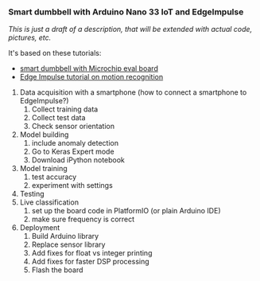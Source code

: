 ### Smart dumbbell with Arduino Nano 33 IoT and EdgeImpulse

_This is just a draft of a description, that will be extended with actual code, pictures, etc._

It's based on these tutorials:

* [smart dumbbell with Microchip eval board](https://www.hackster.io/alex-jagger/build-a-smart-dumbbell-with-the-samd21-ml-evaluation-kit-c86cae#toc-firmware-integration-15)
* [Edge Impulse tutorial on motion recognition](https://docs.edgeimpulse.com/docs/continuous-motion-recognition)

1. Data acquisition with a smartphone (how to connect a smartphone to EdgeImpulse?)
   1. Collect training data
   2. Collect test data
   3. Check sensor orientation
2. Model building
   1. include anomaly detection
   2. Go to Keras Expert mode
   3. Download iPython notebook
3. Model training
   1. test accuracy
   2. experiment with settings
4. Testing
5. Live classification
   1. set up the board code in PlatformIO (or plain Arduino IDE)
   2. make sure frequency is correct
6. Deployment
   1. Build Arduino library
   2. Replace sensor library
   3. Add fixes for float vs integer printing
   4. Add fixes for faster DSP processing
   5. Flash the board